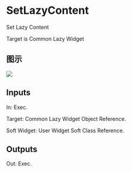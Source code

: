 # SetLazyContent

Set Lazy Content

Target is Common Lazy Widget

## 图示

![]($-20221218-19400202.png)

## Inputs

In: Exec.

Target: Common Lazy Widget Object Reference.

Soft Widget: User Widget Soft Class Reference.  

## Outputs

Out: Exec.

